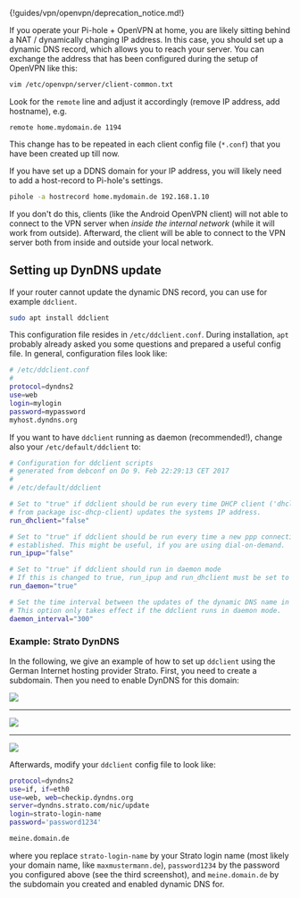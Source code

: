 {!guides/vpn/openvpn/deprecation_notice.md!}

If you operate your Pi-hole + OpenVPN at home, you are likely sitting behind a NAT / dynamically changing IP address. In this case, you should set up a dynamic DNS record, which allows you to reach your server. You can exchange the address that has been configured during the setup of OpenVPN like this:

```bash
vim /etc/openvpn/server/client-common.txt
```

Look for the `remote` line and adjust it accordingly (remove IP address, add hostname), e.g.

```text
remote home.mydomain.de 1194
```

This change has to be repeated in each client config file (`*.conf`) that you have been created up till now.

If you have set up a DDNS domain for your IP address, you will likely need to add a host-record to Pi-hole's settings.

```bash
pihole -a hostrecord home.mydomain.de 192.168.1.10
```

If you don't do this, clients (like the Android OpenVPN client) will not able to connect to the VPN server when *inside the internal network* (while it will work from outside). Afterward, the client will be able to connect to the VPN server both from inside and outside your local network.

## Setting up DynDNS update

If your router cannot update the dynamic DNS record, you can use for example `ddclient`.

```bash
sudo apt install ddclient
```

This configuration file resides in `/etc/ddclient.conf`. During installation, `apt` probably already asked you some questions and prepared a useful config file. In general, configuration files look like:

```bash
# /etc/ddclient.conf
#
protocol=dyndns2
use=web
login=mylogin
password=mypassword
myhost.dyndns.org
```

If you want to have `ddclient` running as daemon (recommended!), change also your `/etc/default/ddclient` to:

```bash
# Configuration for ddclient scripts
# generated from debconf on Do 9. Feb 22:29:13 CET 2017
#
# /etc/default/ddclient

# Set to "true" if ddclient should be run every time DHCP client ('dhclient'
# from package isc-dhcp-client) updates the systems IP address.
run_dhclient="false"

# Set to "true" if ddclient should be run every time a new ppp connection is
# established. This might be useful, if you are using dial-on-demand.
run_ipup="false"

# Set to "true" if ddclient should run in daemon mode
# If this is changed to true, run_ipup and run_dhclient must be set to false.
run_daemon="true"

# Set the time interval between the updates of the dynamic DNS name in seconds.
# This option only takes effect if the ddclient runs in daemon mode.
daemon_interval="300"
```

### Example: Strato DynDNS

In the following, we give an example of how to set up `ddclient` using the German Internet hosting provider Strato. First, you need to create a subdomain. Then you need to enable DynDNS for this domain:

![](Strato-DynDNS-Domain.png)

---

![](Strato-DynDNS-Enable.png)

---

![](Strato-DynDNS-Password.png)

Afterwards, modify your `ddclient` config file to look like:

```bash
protocol=dyndns2
use=if, if=eth0
use=web, web=checkip.dyndns.org
server=dyndns.strato.com/nic/update
login=strato-login-name
password='password1234'

meine.domain.de
```

where you replace `strato-login-name` by your Strato login name (most likely your domain name, like `maxmustermann.de`), `password1234` by the password you configured above (see the third screenshot), and `meine.domain.de` by the subdomain you created and enabled dynamic DNS for.
